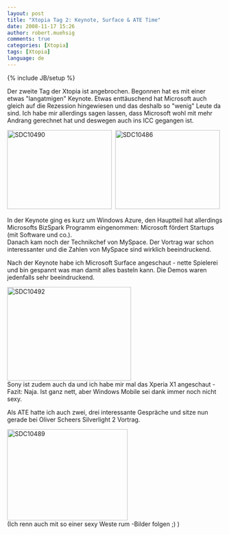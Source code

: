 ```yaml
---
layout: post
title: "Xtopia Tag 2: Keynote, Surface & ATE Time"
date: 2008-11-17 15:26
author: robert.muehsig
comments: true
categories: [Xtopia]
tags: [Xtopia]
language: de
---
```

{% include JB/setup %}
<p>Der zweite Tag der Xtopia ist angebrochen. Begonnen hat es mit einer etwas &quot;langatmigen&quot; Keynote. Etwas entt&#228;uschend hat Microsoft auch gleich auf die Rezession hingewiesen und das deshalb so &quot;wenig&quot; Leute da sind. Ich habe mir allerdings sagen lassen, dass Microsoft wohl mit mehr Andrang gerechnet hat und deswegen auch ins ICC gegangen ist.</p>  <p><a href="{{BASE_PATH}}/assets/wp-images/sdc10490.jpg"><img style="border-right: 0px; border-top: 0px; border-left: 0px; border-bottom: 0px" height="184" alt="SDC10490" src="{{BASE_PATH}}/assets/wp-images/sdc10490-thumb.jpg" width="244" border="0" /></a>&#160; <a href="{{BASE_PATH}}/assets/wp-images/sdc10486.jpg"><img style="border-right: 0px; border-top: 0px; border-left: 0px; border-bottom: 0px" height="184" alt="SDC10486" src="{{BASE_PATH}}/assets/wp-images/sdc10486-thumb.jpg" width="244" border="0" /></a> </p>  <p>In der Keynote ging es kurz um Windows Azure, den Hauptteil hat allerdings Microsofts BizSpark Programm eingenommen: Microsoft f&#246;rdert Startups (mit Software und co.).    <br />Danach kam noch der Technikchef von MySpace. Der Vortrag war schon interessanter und die Zahlen von MySpace sind wirklich beeindruckend.</p>  <p>Nach der Keynote habe ich Microsoft Surface angeschaut - nette Spielerei und bin gespannt was man damit alles basteln kann. Die Demos waren jedenfalls sehr beeindruckend.</p>  <p><a href="{{BASE_PATH}}/assets/wp-images/sdc10492.jpg"><img style="border-right: 0px; border-top: 0px; border-left: 0px; border-bottom: 0px" height="218" alt="SDC10492" src="{{BASE_PATH}}/assets/wp-images/sdc10492-thumb.jpg" width="289" border="0" /></a>     <br />Sony ist zudem auch da und ich habe mir mal das Xperia X1 angeschaut - Fazit: Naja. Ist ganz nett, aber Windows Mobile sei dank immer noch nicht sexy.</p>  <p>Als ATE hatte ich auch zwei, drei interessante Gespr&#228;che und sitze nun gerade bei Oliver Scheers Silverlight 2 Vortrag.</p>  <p><a href="{{BASE_PATH}}/assets/wp-images/sdc10489.jpg"><img style="border-right: 0px; border-top: 0px; border-left: 0px; border-bottom: 0px" height="212" alt="SDC10489" src="{{BASE_PATH}}/assets/wp-images/sdc10489-thumb.jpg" width="281" border="0" /></a>     <br />(Ich renn auch mit so einer sexy Weste rum -Bilder folgen ;) )</p>
